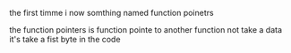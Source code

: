 the first timme i now somthing named function poinetrs

the function pointers is function pointe to another function  not take a data it's take
a fist byte in the code
